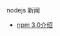 nodejs 新闻

- [npm 3.0介绍](http://mp.weixin.qq.com/s?__biz=MzA3OTQwNTM2Ng==&mid=203444042&idx=1&sn=a7bb09bed40baed830f7893068db71c2&3rd=MzA3MDU4NTYzMw==&scene=6#rd) 